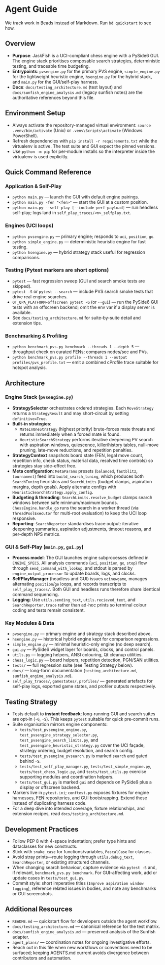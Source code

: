 # Agent Guide

We track work in Beads instead of Markdown. Run `bd quickstart` to see how.

## Overview
- **Purpose**: JaskFish is a UCI-compliant chess engine with a PySide6 GUI. The
  engine stack prioritises composable search strategies, deterministic testing,
  and traceable time budgeting.
- **Entrypoints**: `pvsengine.py` for the primary PVS engine, `simple_engine.py`
  for the lightweight heuristic engine, `hsengine.py` for the hybrid stack, and
  `main.py` for the GUI/self-play harness.
- **Docs**: `docs/testing_architecture.md` (test layout) and
  `docs/sunfish_engine_analysis.md` (legacy sunfish notes) are the authoritative
  references beyond this file.

## Environment Setup
- Always activate the repository-managed virtual environment: `source .venv/bin/activate`
  (Unix) or `.venv\Scripts\activate` (Windows PowerShell).
- Refresh dependencies with `pip install -r requirements.txt` while the virtualenv
  is active. The test suite and GUI expect the pinned versions.
- Use `python -m pip` for per-module installs so the interpreter inside the
  virtualenv is used explicitly.

## Quick Command Reference

### Application & Self-Play
- `python main.py` — launch the GUI with default engine pairings.
- `python main.py -fen "<fen>"` — start the GUI at a custom position.
- `python main.py --self-play [--include-perf-payload]` — run headless self-play;
  logs land in `self_play_traces/<n>_selfplay.txt`.

### Engines (UCI loops)
- `python pvsengine.py` — primary engine; responds to `uci`, `position`, `go`.
- `python simple_engine.py` — deterministic heuristic engine for fast testing.
- `python hsengine.py` — hybrid strategy stack useful for regression comparisons.

### Testing (Pytest markers are short options)
- `pytest` — fast regression sweep (GUI and search smoke tests are skipped).
- `pytest -S` or `pytest --search` — include PVS search smoke tests that drive
  real engine searches.
- `QT_QPA_PLATFORM=offscreen pytest -G` (or `--gui`) — run the PySide6 GUI tests
  with an offscreen backend; omit the env var if a display server is available.
- See `docs/testing_architecture.md` for suite-by-suite detail and extension tips.

### Benchmarking & Profiling
- `python benchmark_pvs.py benchmark --threads 1 --depth 5` — throughput check on
  curated FENs; compares nodes/sec and PVs.
- `python benchmark_pvs.py profile --threads 1 --output profiles/pvs_profile.txt`
  — emit a combined cProfile trace suitable for hotspot analysis.

## Architecture

### Engine Stack (`pvsengine.py`)
- **StrategySelector** orchestrates ordered strategies. Each `MoveStrategy`
  returns a `StrategyResult` and may short-circuit by setting `definitive=True`.
- **Built-in strategies**:
  - `MateInOneStrategy` (highest priority) brute-forces mate threats and returns
    immediately when a forced mate is found.
  - `HeuristicSearchStrategy` performs iterative deepening PV search with
    aspiration windows, quiescence, killer/history tables, null-move pruning,
    late-move reductions, and repetition penalties.
- **StrategyContext** snapshots board state (FEN, legal move count, repetition
  info, check status, material data, resolved time controls) so strategies stay
  side-effect free.
- **Meta configuration**: `MetaParams` presets (`balanced`, `fastblitz`,
  `tournament`) feed into `build_search_tuning`, which produces both `SearchTuning`
  heuristics and `SearchLimits` (budget clamps, aspiration margins, depth goals).
  Apply alternate configs with `HeuristicSearchStrategy.apply_config`.
- **Budgeting & threading**: `SearchLimits.resolve_budget` clamps search windows
  between safe minimum/maximum bounds. `ChessEngine.handle_go` runs the search in a
  worker thread (via `ThreadPoolExecutor` for multi-root evaluation) to keep the
  UCI loop responsive.
- **Reporting**: `SearchReporter` standardises trace output: iterative deepening
  summaries, aspiration adjustments, timeout reasons, and per-depth NPS metrics.

### GUI & Self-Play (`main.py`, `gui.py`)
- **Process model**: The GUI launches engine subprocesses defined in `ENGINE_SPECS`.
  All analysis commands (`uci`, `position`, `go`, `stop`) flow through
  `send_command_with_lookup`, and stdout is parsed by `engine_output_processor`
  to update boards, logs, and clocks.
- **SelfPlayManager** (headless and GUI) issues `ucinewgame`, manages alternating
  `position`/`go` loops, and records transcripts to `self_play_traces/`. Both GUI
  and headless runs therefore share identical command sequencing.
- **Logging**: Use `utils.sending_text`, `utils.recieved_text`, and
  `SearchReporter.trace` rather than ad-hoc prints so terminal colour coding and
  tests remain consistent.

### Key Modules & Data
- `pvsengine.py` — primary engine and strategy stack described above.
- `hsengine.py` — historical hybrid engine kept for comparison regressions.
- `simple_engine.py` — minimal heuristic-only engine (no deep search).
- `gui.py` — PySide6 widget layer for boards, clocks, and control panels.
- `utils.py` — logging helpers, ANSI colouring, Qt cleanup utilities.
- `chess_logic.py` — board helpers, repetition detection, PGN/SAN utilities.
- `tests/` — full regression suite (see Testing Strategy below).
- `docs/` — long-form documentation (`testing_architecture.md`,
  `sunfish_engine_analysis.md`).
- `self_play_traces/`, `gamestates/`, `profiles/` — generated artefacts for
  self-play logs, exported game states, and profiler outputs respectively.

## Testing Strategy
- Tests default to **instant feedback**; long-running GUI and search suites are
  opt-in (`-G`, `-S`). This keeps `pytest` suitable for quick pre-commit runs.
- Suite organisation mirrors engine components:
  - `tests/test_pvsengine_engine.py`, `test_pvsengine_strategy_selector.py`,
    `test_pvsengine_search_limits.py`, and `test_pvsengine_heuristic_strategy.py`
    cover the UCI façade, strategy ordering, budget resolution, and search config.
  - `tests/test_pvsengine_pvsearch.py` is marked `search` and gated behind `-S`.
  - `tests/test_self_play_manager.py`, `tests/test_simple_engine.py`,
    `tests/test_chess_logic.py`, and `tests/test_utils.py` exercise supporting
    modules and coordination helpers.
  - `tests/test_gui.py` is marked `gui` and depends on PySide6 plus a display or
    offscreen backend.
- Markers live in `pytest.ini`; `conftest.py` exposes fixtures for engine harnesses,
  FEN repositories, and GUI bootstrapping. Extend these instead of duplicating
  harness code.
- For a deep dive into intended coverage, fixture relationships, and extension
  recipes, read `docs/testing_architecture.md`.

## Development Practices
- Follow PEP 8 with 4-space indentation; prefer type hints and dataclasses for
  new constructs.
- Stick with `snake_case` for functions/variables, `PascalCase` for classes.
- Avoid stray prints—route logging through `utils.debug_text`, `SearchReporter`,
  or existing structured channels.
- When changing search behaviour, capture evidence via `pytest -S` and, if
  relevant, `benchmark_pvs.py benchmark`. For GUI-affecting work, add or update
  cases in `tests/test_gui.py`.
- Commit style: short imperative titles (`Improve aspiration window logging`),
  reference related issues in bodies, and note any benchmarks or GUI screenshots.

## Additional Resources
- `README.md` — quickstart flow for developers outside the agent workflow.
- `docs/testing_architecture.md` — canonical reference for the test matrix.
- `docs/sunfish_engine_analysis.md` — preserved analysis of the Sunfish adapter.
- `agent_plans/` — coordination notes for ongoing investigative efforts.
- Reach out in this file when new workflows or conventions need to be surfaced;
  keeping AGENTS.md current avoids divergence between contributors and automation.
